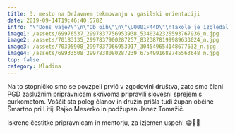 ```yaml
---
title: 3. mesto na Državnem tekmovanju v gasilski orientaciji
date: 2019-09-14T19:46:40.578Z
intro: "\"Dons vaje?\"\n\"Ob 6ih\"\n\"\U0001F44D\"\nTakole je izgledal naš skupni klepet vsak drugi dan zadnjih dveh mesecev. Redne vaje, ogromna želja in najboljša ekipa so nas pripeljali do tretjega mesta na državnem tekmovanju v gasilski orientaciji."
image1: /assets/69976537_2997837756953938_5340342325593767936_n.jpg
image2: /assets/70183135_2997837900287257_8323878199989633024_n.jpg
image3: /assets/70395908_2997837966953917_304549654148677632_n.jpg
image4: /assets/69933508_2997838080287239_6754991689745563648_n.jpg
top: false
category: Mladina
---
```

Na to stopničko smo se povzpeli prvič v zgodovini društva, zato smo člani PGD zaslužnim pripravnicam skrivoma pripravili slovesni sprejem s curkometom. Voščit sta poleg članov in družin prišla tudi župan občine Šmartno pri Litiji Rajko Meserko in podžupan Janez Tomažič.

Iskrene čestitke pripravnicam in mentorju, za izjemen uspeh! 😁👩‍🚒
